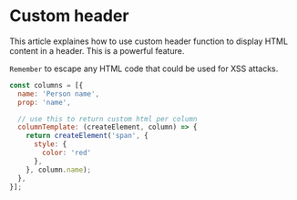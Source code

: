 # Custom header

This article explaines how to use custom header function to display HTML content in a header.
This is a powerful feature.


`Remember` to escape any HTML code that could be used for XSS attacks.

```js
const columns = [{
  name: 'Person name',
  prop: 'name',

  // use this to return custom html per column
  columnTemplate: (createElement, column) => {
    return createElement('span', {
      style: {
        color: 'red'
      },
    }, column.name);
  },
}];
```